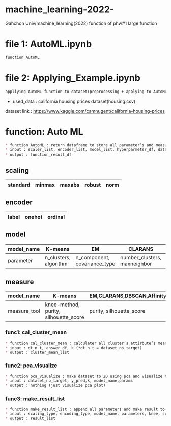 # machine_learning-2022-
Gahchon Univ/machine_learning(2022)
function of phw#1 large function
# file 1: AutoML.ipynb
```markdown
function AutoML
```
# file 2: Applying_Example.ipynb
```markdown
appliying AutoML function to dataset(preprocessing + applying to AutoML function + analysis result)
```
* used_data : california housing prices dataset(housing.csv)

dataset link : <https://www.kaggle.com/camnugent/california-housing-prices>

# function: Auto ML
```markdown
* function AutoML : return dataframe to store all parameter’s and measuring result of each model
* input : scaler_list, encoder_list, model_list, hyperparmeter_df, dataset_no_target, dataset_target, categorical_attr_list, measure_df
* output : function_result_df
```

## scaling

|standard|minmax|maxabs|robust|norm|
|------|---|---|---|---|

## encoder

|label|onehot|ordinal|
|------|---|---|

## model

|model_name|K-means|EM|CLARANS|DBSCAN|AffinityPropagation|
|----|------|---|---|---|---|
|parameter|n_clusters, algorithm|n_component, covariance_type|number_clusters, maxneighbor|eps, min_samples|preference, max_iter|

## measure
|model_name|K-means|EM,CLARANS,DBSCAN,AffinityPropagation|
|----|------|---|
|measure_tool|knee-method, purity, silhouette_score|purity, silhouette_score|

### func1:	cal_cluster_mean
```markdown
* function cal_cluster_mean : calculater all cluster’s attirbute’s mean using labeled data
* input : dt_n_t, answer_df, k (*dt_n_t = dataset_no_target)
* output : cluster_mean_list
```

### func2:	pca_visualize
```markdown
* function pca_visualize : make dataset to 2D using pca and visualize them.
* input : dataset_no_target, y_pred,k, model_name,params
* output : nothing (just visualize pca plot)
```

### func3:	make_result_list
```markdown
* function make_result_list : append all parameters and make result to return
* input : scaling_type, encoding_type, model_name, parameters, knee, score1, score2 , dist
* output : result_list
```
